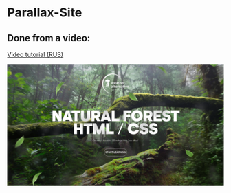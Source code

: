 # Parallax-Site

## Done from a video:

[Video tutorial (RUS)](https://www.youtube.com/watch?v=2tAPxjcGLms)

![](viewport.png)
